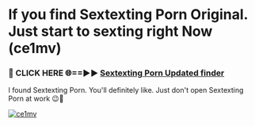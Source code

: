 # If you find Sextexting Porn Original. Just start to sexting right Now (ce1mv)

<h3>🔴 CLICK HERE 🌐==►► <a href="https://tinyurl.com/mtbk5fxa" rel="nofollow">Sextexting Porn Updated finder</a></h3>

I found Sextexting Porn. You'll definitely like. Just don't open Sextexting Porn at work 😉💬

[![ce1mv](https://i.imgur.com/Q8WKrnY.jpeg)](https://tinyurl.com/mtbk5fxa)
